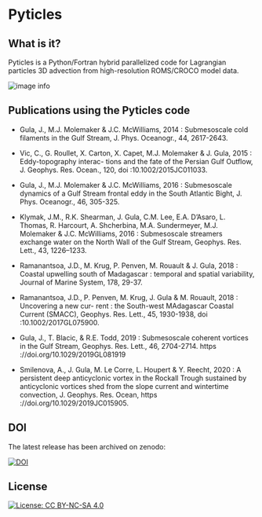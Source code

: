 # Pyticles

## What is it?


Pyticles is a Python/Fortran hybrid parallelized code for Lagrangian particles 3D advection from high-resolution ROMS/CROCO model data.



![image info](./Figures/2d_advection.png)


## Publications using the Pyticles code

- Gula, J., M.J. Molemaker & J.C. McWilliams, 2014 : Submesoscale cold filaments in the Gulf Stream, J. Phys. Oceanogr., 44, 2617-2643.

- Vic, C., G. Roullet, X. Carton, X. Capet, M.J. Molemaker & J. Gula, 2015 : Eddy-topography interac- tions and the fate of the Persian Gulf Outflow, J. Geophys. Res. Ocean., 120, doi :10.1002/2015JC011033.
- Gula, J., M.J. Molemaker & J.C. McWilliams, 2016 : Submesoscale dynamics of a Gulf Stream frontal eddy in the South Atlantic Bight, J. Phys. Oceanogr., 46, 305-325.
- Klymak, J.M., R.K. Shearman, J. Gula, C.M. Lee, E.A. D’Asaro, L. Thomas, R. Harcourt, A. Shcherbina, M.A. Sundermeyer, M.J. Molemaker & J.C. McWilliams, 2016 : Submesoscale streamers exchange water on the North Wall of the Gulf Stream, Geophys. Res. Lett., 43, 1226–1233.
- Ramanantsoa, J.D., M. Krug, P. Penven, M. Rouault & J. Gula, 2018 : Coastal upwelling south of Madagascar : temporal and spatial variability, Journal of Marine System, 178, 29-37.
- Ramanantsoa, J.D., P. Penven, M. Krug, J. Gula & M. Rouault, 2018 : Uncovering a new cur- rent : the South-west MAdagascar Coastal Current (SMACC), Geophys. Res. Lett., 45, 1930-1938, doi :10.1002/2017GL075900.
- Gula, J., T. Blacic, & R.E. Todd, 2019 : Submesoscale coherent vortices in the Gulf Stream, Geophys. Res. Lett., 46, 2704-2714. https ://doi.org/10.1029/2019GL081919
- Smilenova, A., J. Gula, M. Le Corre, L. Houpert & Y. Reecht, 2020 : A persistent deep anticyclonic vortex in the Rockall Trough sustained by anticyclonic vortices shed from the slope current and wintertime convection, J. Geophys. Res. Ocean, https ://doi.org/10.1029/2019JC015905.


## DOI

The latest release has been archived on zenodo:

[![DOI](https://zenodo.org/badge/DOI/10.5281/zenodo.4973786.svg)](https://doi.org/10.5281/zenodo.4973786)



## License

[![License: CC BY-NC-SA 4.0](https://img.shields.io/badge/License-CC%20BY--NC--SA%204.0-lightgrey.svg)](http://creativecommons.org/licenses/by-nc-sa/4.0/)
